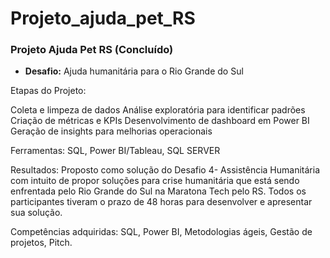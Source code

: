 # Projeto_ajuda_pet_RS

### Projeto Ajuda Pet RS (Concluído)
* **Desafio:** Ajuda humanitária para o Rio Grande do Sul
  
Etapas do Projeto:

Coleta e limpeza de dados
Análise exploratória para identificar padrões
Criação de métricas e KPIs
Desenvolvimento de dashboard em Power BI
Geração de insights para melhorias operacionais

Ferramentas: SQL, Power BI/Tableau, SQL SERVER

Resultados: Proposto como solução do Desafio 4- Assistência Humanitária com intuito de propor soluções para crise humanitária que está sendo enfrentada pelo Rio Grande do Sul na Maratona Tech pelo RS. Todos os participantes tiveram o prazo de 48 horas para desenvolver e apresentar sua solução.

Competências adquiridas: SQL, Power BI, Metodologias ágeis, Gestão de projetos, Pitch.

